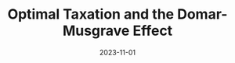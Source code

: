 ---
title: "Optimal Taxation and the Domar-Musgrave Effect"
collection: publications
link: https://arxiv.org/abs/2311.05822
venue: "R&R at Journal of Public Economics"
date: 2023-11-01
coauthor: "Brendan K. Beare"
---